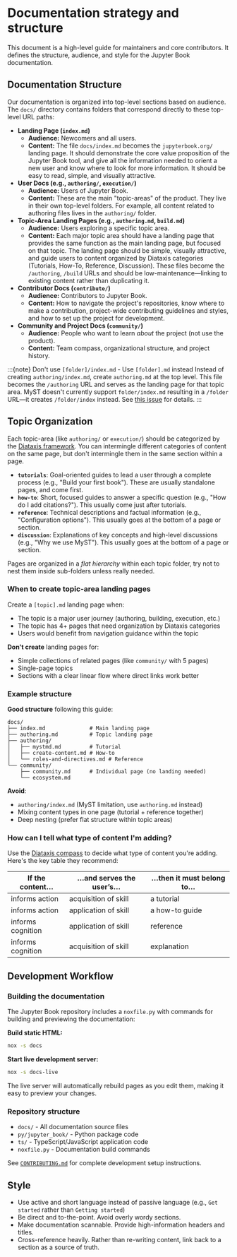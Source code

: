 # Documentation strategy and structure

This document is a high-level guide for maintainers and core contributors. It defines the structure, audience, and style for the Jupyter Book documentation.

## Documentation Structure

Our documentation is organized into top-level sections based on audience. The `docs/` directory contains folders that correspond directly to these top-level URL paths:

* **Landing Page (`index.md`)**  
  * **Audience:** Newcomers and all users.  
  * **Content:** The file `docs/index.md` becomes the `jupyterbook.org/` landing page. It should demonstrate the core value proposition of the Jupyter Book tool, and give all the information needed to orient a new user and know where to look for more information. It should be easy to read, simple, and visually attractive.
* **User Docs (e.g., `authoring/`, `execution/`)**
  * **Audience:** Users of Jupyter Book.
  * **Content:** These are the main "topic-areas" of the product. They live in their own top-level folders. For example, all content related to authoring files lives in the `authoring/` folder.
* **Topic-Area Landing Pages (e.g., `authoring.md`, `build.md`)**
  * **Audience:** Users exploring a specific topic area.
  * **Content:** Each major topic area should have a landing page that provides the same function as the main landing page, but focused on that topic. The landing page should be simple, visually attractive, and guide users to content organized by Diataxis categories (Tutorials, How-To, Reference, Discussion). These files become the `/authoring`, `/build` URLs and should be low-maintenance—linking to existing content rather than duplicating it.
* **Contributor Docs (`contribute/`)**
  * **Audience:** Contributors to Jupyter Book.
  * **Content:** How to navigate the project's repositories, know where to make a contribution, project-wide contributing guidelines and styles, and how to set up the project for development.
* **Community and Project Docs (`community/`)**
  * **Audience:** People who want to learn *about* the project (not use the product).
  * **Content:** Team compass, organizational structure, and project history.

:::{note} Don't use `[folder]/index.md` - Use `[folder].md` instead
Instead of creating `authoring/index.md`, create `authoring.md` at the top level. This file becomes the `/authoring` URL and serves as the landing page for that topic area. MyST doesn't currently support `folder/index.md` resulting in a `/folder` URL—it creates `/folder/index` instead. See [this issue](https://github.com/jupyter-book/mystmd/issues/2372) for details.
:::

## Topic Organization

Each topic-area (like `authoring/` or `execution/`) should be categorized by the [Diataxis framework](https://diataxis.fr/). You can intermingle different categories of content on the same page, but don't intermingle them in the same section within a page.

* **`tutorials`**: Goal-oriented guides to lead a user through a complete process (e.g., "Build your first book"). These are usually standalone pages, and come first.
* **`how-to`**: Short, focused guides to answer a specific question (e.g., "How do I add citations?"). This usually come just after tutorials.
* **`reference`**: Technical descriptions and factual information (e.g., "Configuration options"). This usually goes at the bottom of a page or section.
* **`discussion`**: Explanations of key concepts and high-level discussions (e.g., "Why we use MyST"). This usually goes at the bottom of a page or section.

Pages are organized in a _flat hierarchy_ within each topic folder, try not to nest them inside sub-folders unless really needed.

### When to create topic-area landing pages

Create a `[topic].md` landing page when:
- The topic is a major user journey (authoring, building, execution, etc.)
- The topic has 4+ pages that need organization by Diataxis categories
- Users would benefit from navigation guidance within the topic

**Don't create** landing pages for:
- Simple collections of related pages (like `community/` with 5 pages)
- Single-page topics
- Sections with a clear linear flow where direct links work better

### Example structure

**Good structure** following this guide:
```
docs/
├── index.md              # Main landing page
├── authoring.md          # Topic landing page
├── authoring/
│   ├── mystmd.md         # Tutorial
│   ├── create-content.md # How-to
│   └── roles-and-directives.md # Reference
└── community/
    ├── community.md      # Individual page (no landing needed)
    └── ecosystem.md
```

**Avoid**:
- `authoring/index.md` (MyST limitation, use `authoring.md` instead)
- Mixing content types in one page (tutorial + reference together)
- Deep nesting (prefer flat structure within topic areas)

### How can I tell what type of content I'm adding?

Use the [Diataxis compass](https://diataxis.fr/compass/) to decide what type of content you're adding. Here's the key table they recommend:

| If the content… | …and serves the user’s… | …then it must belong to… |
| ----- | ----- | ----- |
| informs action | acquisition of skill | a tutorial |
| informs action | application of skill | a how-to guide |
| informs cognition | application of skill | reference |
| informs cognition | acquisition of skill | explanation |


## Development Workflow

### Building the documentation

The Jupyter Book repository includes a `noxfile.py` with commands for building and previewing the documentation:

**Build static HTML:**
```bash
nox -s docs
```

**Start live development server:**
```bash
nox -s docs-live
```

The live server will automatically rebuild pages as you edit them, making it easy to preview your changes.

### Repository structure

- `docs/` - All documentation source files
- `py/jupyter_book/` - Python package code
- `ts/` - TypeScript/JavaScript application code
- `noxfile.py` - Documentation build commands

See [`CONTRIBUTING.md`](https://github.com/jupyter-book/jupyter-book/blob/main/CONTRIBUTING.md) for complete development setup instructions.

## Style

* Use active and short language instead of passive language (e.g., `Get started` rather than `Getting started`)
* Be direct and to-the-point. Avoid overly wordy sections.
* Make documentation scannable. Provide high-information headers and titles.
* Cross-reference heavily. Rather than re-writing content, link back to a section as a source of truth.